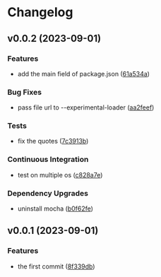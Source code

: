 # Changelog

## v0.0.2 (2023-09-01)

### Features

- add the main field of package.json ([61a534a](https://github.com/nlibjs/mts/commit/61a534a28c7c041c49306736d741d42d61ddb71d))

### Bug Fixes

- pass file url to --experimental-loader ([aa2feef](https://github.com/nlibjs/mts/commit/aa2feefb435777d4d5c133a12c58469081db75a1))

### Tests

- fix the quotes ([7c3913b](https://github.com/nlibjs/mts/commit/7c3913bb6571ac9752963290190a7aeaacab613d))

### Continuous Integration

- test on multiple os ([c828a7e](https://github.com/nlibjs/mts/commit/c828a7e8b8489224ea334b6584f71232b0440a32))

### Dependency Upgrades

- uninstall mocha ([b0f62fe](https://github.com/nlibjs/mts/commit/b0f62fea4b8dd70cc2032b8635863cc7508489f8))

## v0.0.1 (2023-09-01)

### Features

- the first commit ([8f339db](https://github.com/nlibjs/mts/commit/8f339db587aab4c63a9c3fdba984e64b2905d848))
